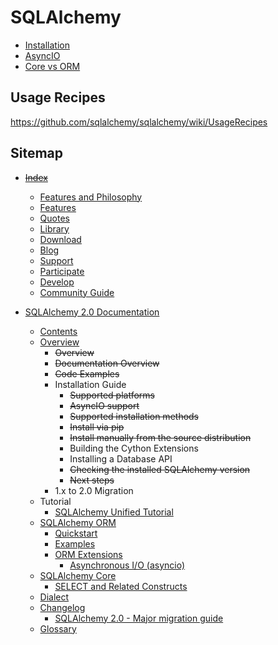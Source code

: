 # SQLAlchemy

- [Installation](installation.md)
- [AsyncIO](asyncio.md)
- [Core vs ORM](core_vs_orm.md)

## Usage Recipes

https://github.com/sqlalchemy/sqlalchemy/wiki/UsageRecipes

## Sitemap

- ~~[Index](https://www.sqlalchemy.org/)~~
  - [Features and Philosophy](https://www.sqlalchemy.org/philosophy.html)
  - [Features](https://www.sqlalchemy.org/features.html)
  - [Quotes](https://www.sqlalchemy.org/quotes.html)
  - [Library](https://www.sqlalchemy.org/library.html)
  - [Download](https://www.sqlalchemy.org/download.html)
  - [Blog](https://www.sqlalchemy.org/blog/)
  - [Support](https://www.sqlalchemy.org/support.html)
  - [Participate](https://www.sqlalchemy.org/participate.html)
  - [Develop](https://www.sqlalchemy.org/develop.html)
  - [Community Guide](https://www.sqlalchemy.org/codeofconduct.html)

- [SQLAlchemy 2.0 Documentation](https://docs.sqlalchemy.org/en/20/)
  - [Contents](https://docs.sqlalchemy.org/en/20/contents.html)
  - [Overview](https://docs.sqlalchemy.org/en/20/intro.html)
    - ~~Overview~~
    - ~~Documentation Overview~~
    - ~~Code Examples~~
    - Installation Guide
      - ~~Supported platforms~~
      - ~~AsyncIO support~~
      - ~~Supported installation methods~~
      - ~~Install via pip~~
      - ~~Install manually from the source distribution~~
      - Building the Cython Extensions
      - Installing a Database API
      - ~~Checking the installed SQLAlchemy version~~
      - ~~Next steps~~
    - 1.x to 2.0 Migration
  - Tutorial
    - [SQLAlchemy Unified Tutorial](https://docs.sqlalchemy.org/en/20/tutorial/index.html)
  - [SQLAlchemy ORM](https://docs.sqlalchemy.org/en/20/orm/)
    - [Quickstart](https://docs.sqlalchemy.org/en/20/orm/quickstart.html)
    - [Examples](https://docs.sqlalchemy.org/en/20/orm/examples.html)
    - [ORM Extensions](https://docs.sqlalchemy.org/en/20/orm/extensions/)
      - [Asynchronous I/O (asyncio)](https://docs.sqlalchemy.org/en/20/orm/extensions/asyncio.html)
  - [SQLAlchemy Core](https://docs.sqlalchemy.org/en/20/core/)
    - [SELECT and Related Constructs](https://docs.sqlalchemy.org/en/20/core/selectable.html)
  - [Dialect](https://docs.sqlalchemy.org/en/20/dialects/)
  - [Changelog](https://docs.sqlalchemy.org/en/20/changelog/)
    - [SQLAlchemy 2.0 - Major migration guide](https://docs.sqlalchemy.org/en/20/changelog/migration_20.html)
  - [Glossary](https://docs.sqlalchemy.org/en/20/glossary.html)
